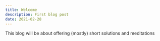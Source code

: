 ```yaml
---
title: Welcome
description: First blog post
date: 2021-02-28
---
```

This blog will be about offering (mostly) short solutions and meditations


